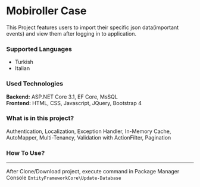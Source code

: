 # Mobiroller Case
This Project features users to import their specific json data(important events) and view them after logging in to application.

### Supported Languages
- Turkish
- Italian

### Used Technologies
<b>Backend:</b> ASP.NET Core 3.1, EF Core, MsSQL<br>
<b>Frontend:</b> HTML, CSS, Javascript, JQuery, Bootstrap 4

### What is in this project?
Authentication, Localization, Exception Handler, In-Memory Cache, AutoMapper, Multi-Tenancy, Validation with ActionFilter, Pagination

### How To Use?
***
After Clone/Download project, execute command in Package Manager Console `EntityFrameworkCore\Update-Database`



